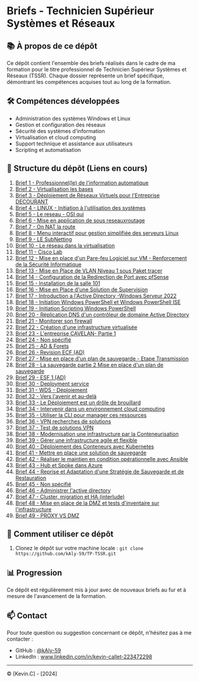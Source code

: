 # Briefs - Technicien Supérieur Systèmes et Réseaux

## 📚 À propos de ce dépôt

Ce dépôt contient l'ensemble des briefs réalisés dans le cadre de ma formation pour le titre professionnel de Technicien Supérieur Systèmes et Réseaux (TSSR). Chaque dossier représente un brief spécifique, démontrant les compétences acquises tout au long de la formation.

## 🛠 Compétences développées

- Administration des systèmes Windows et Linux
- Gestion et configuration des réseaux
- Sécurité des systèmes d'information
- Virtualisation et cloud computing
- Support technique et assistance aux utilisateurs
- Scripting et automatisation

## 📂 Structure du dépôt (Liens en cours)

1. [Brief 1 - Professionnel(le) de l'information automatique](https://github.com/kAly-59/TP-TSSR/tree/main/Brief%201)
2. [Brief 2 - Virtualisation les bases](https://github.com/kAly-59/TP-TSSR/tree/main/Brief%202)
3. [Brief 3 - Déploiement de Réseaux Virtuels pour l'Entreprise DECOURANT](https://github.com/kAly-59/TP-TSSR/tree/main/Brief%203)
4. [Brief 4 - LINUX - Initiation à l'utilisation des systèmes](https://github.com/kAly-59/TP-TSSR/tree/main/Brief%204)
5. [Brief 5 - Le reseau - OSI qui](https://github.com/kAly-59/TP-TSSR/tree/main/Brief%205)
6. [Brief 6 - Mise en application de sous reseauxroutage](https://github.com/kAly-59/TP-TSSR/tree/main/Brief%206)
7. [Brief 7 - On NAT la route](https://github.com/kAly-59/TP-TSSR/tree/main/Brief%207)
8. [Brief 8 - Menu interactif pour gestion simplifiée des serveurs Linux](https://github.com/kAly-59/TP-TSSR/tree/main/Brief%208)
9. [Brief 9 - LE SubNetting](https://github.com/kAly-59/TP-TSSR/tree/main/Brief%209)
10. [Brief 10 - Le réseau dans la virtualisation](https://github.com/kAly-59/TP-TSSR/tree/main/Brief%2010)
11. [Brief 11 - Cisco Lab](https://github.com/kAly-59/TP-TSSR/tree/main/Brief%2011)
12. [Brief 12 - Mise en place d'un Pare-feu Logiciel sur VM - Renforcement de la Sécurité Informatique](https://github.com/kAly-59/TP-TSSR/tree/main/Brief%2012)
13. [Brief 13 - Mise en Place de VLAN Niveau 1 sous Paket tracer](https://github.com/kAly-59/TP-TSSR/tree/main/Brief%2013)
14. [Brief 14 - Configuration de la Redirection de Port avec pfSense](https://github.com/kAly-59/TP-TSSR/tree/main/Brief%2014)
15. [Brief 15 - Installation de la salle 101](https://github.com/kAly-59/TP-TSSR/tree/main/Brief%2015)
16. [Brief 16 - Mise en Place d'une Solution de Supervision](https://github.com/kAly-59/TP-TSSR/tree/main/Brief%2016)
17. [Brief 17 - Introduction a l'Active Directory -Windows Serveur 2022](https://github.com/kAly-59/TP-TSSR/tree/main/Brief%2017)
18. [Brief 18 - Initiation Windows PowerShell et Windows PowerShell ISE](https://github.com/kAly-59/TP-TSSR/tree/main/Brief%2018)
19. [Brief 19 - Initiation Scripting Windows PowerShell](https://github.com/kAly-59/TP-TSSR/tree/main/Brief%2019)
20. [Brief 20 - Réplication DNS d'un contrôleur de domaine Active Directory](https://github.com/kAly-59/TP-TSSR/tree/main/Brief%2020)
21. [Brief 21 - Monitorer son firewall](https://github.com/kAly-59/TP-TSSR/tree/main/Brief%2021)
22. [Brief 22 - Création d'une infrastructure virtualisée](https://github.com/kAly-59/TP-TSSR/tree/main/Brief%2022)
23. [Brief 23 - L'entreprise CAVELAN- Partie 1](https://github.com/kAly-59/TP-TSSR/tree/main/Brief%2023)
24. [Brief 24 - Non spécifié](https://github.com/kAly-59/TP-TSSR/tree/main/Brief%2024)
25. [Brief 25 - AD & Forets](https://github.com/kAly-59/TP-TSSR/tree/main/Brief%2025)
26. [Brief 26 - Revision ECF (AD)](https://github.com/kAly-59/TP-TSSR/tree/main/Brief%2026)
27. [Brief 27 - Mise en place d'un plan de sauvegarde - Etape Transmission](https://github.com/kAly-59/TP-TSSR/tree/main/Brief%2027)
28. [Brief 28 - La sauvegarde partie 2 Mise en place d'un plan de sauvegarde](https://github.com/kAly-59/TP-TSSR/tree/main/Brief%2028)
29. [Brief 29 - ESF 1 (AD)](https://github.com/kAly-59/TP-TSSR/tree/main/Brief%2029)
30. [Brief 30 - Deployment service](https://github.com/kAly-59/TP-TSSR/tree/main/Brief%2030)
31. [Brief 31 - WDS - Déploiement](https://github.com/kAly-59/TP-TSSR/tree/main/Brief%2031)
32. [Brief 32 - Vers l'avenir et au-delà](https://github.com/kAly-59/TP-TSSR/tree/main/Brief%2032)
33. [Brief 33 - Le Déploiement est un drôle de brouillard](https://github.com/kAly-59/TP-TSSR/tree/main/Brief%2033)
34. [Brief 34 - Intervenir dans un environnement cloud computing](https://github.com/kAly-59/TP-TSSR/tree/main/Brief%2034)
35. [Brief 35 - Utiliser la CLI pour manager ces ressources](https://github.com/kAly-59/TP-TSSR/tree/main/Brief%2035)
36. [Brief 36 - VPN recherches de solutions](https://github.com/kAly-59/TP-TSSR/tree/main/Brief%2036)
37. [Brief 37 - Test de solutions VPN](https://github.com/kAly-59/TP-TSSR/tree/main/Brief%2037)
38. [Brief 38 - Modernisation une infrastructure par la Conteneurisation](https://github.com/kAly-59/TP-TSSR/tree/main/Brief%2038)
39. [Brief 39 - Gérer une infrastructure agile et flexible](https://github.com/kAly-59/TP-TSSR/tree/main/Brief%2039)
40. [Brief 40 - Déploiement des Conteneurs avec Kubernetes](https://github.com/kAly-59/TP-TSSR/tree/main/Brief%2040)
41. [Brief 41 - Mettre en place une solution de sauvegarde](https://github.com/kAly-59/TP-TSSR/tree/main/Brief%2041)
42. [Brief 42 - Réaliser le maintien en condition opérationnelle avec Ansible](https://github.com/kAly-59/TP-TSSR/tree/main/Brief%2042)
43. [Brief 43 - Hub et Spoke dans Azure](https://github.com/kAly-59/TP-TSSR/tree/main/Brief%2043)
44. [Brief 44 - Reprise et Adaptation d'une Stratégie de Sauvegarde et de Restauration](https://github.com/kAly-59/TP-TSSR/tree/main/Brief%2044)
45. [Brief 45 - Non spécifié](https://github.com/kAly-59/TP-TSSR/tree/main/Brief%2045)
46. [Brief 46 - Administrer l'active directory](https://github.com/kAly-59/TP-TSSR/tree/main/Brief%2046)
47. [Brief 47 - Cluster, migration et HA (interlude)](https://github.com/kAly-59/TP-TSSR/tree/main/Brief%2047)
48. [Brief 48 - Mise en place de la DMZ et tests d'inventaire sur l'infrastructure](https://github.com/kAly-59/TP-TSSR/tree/main/Brief%2048)
49. [Brief 49 - PROXY VS DMZ](https://github.com/kAly-59/TP-TSSR/tree/main/Brief%2049)

## 🚀 Comment utiliser ce dépôt

1. Clonez le dépôt sur votre machine locale :
``git clone https://github.com/kAly-59/TP-TSSR.git``

## 📊 Progression

Ce dépôt est régulièrement mis à jour avec de nouveaux briefs au fur et à mesure de l'avancement de la formation.

## 📫 Contact

Pour toute question ou suggestion concernant ce dépôt, n'hésitez pas à me contacter :

- GitHub : [@kAly-59](https://github.com/kAly-59)
- LinkedIn : www.linkedin.com/in/kevin-callet-223472298

---

© [Kevin.C] - [2024]
